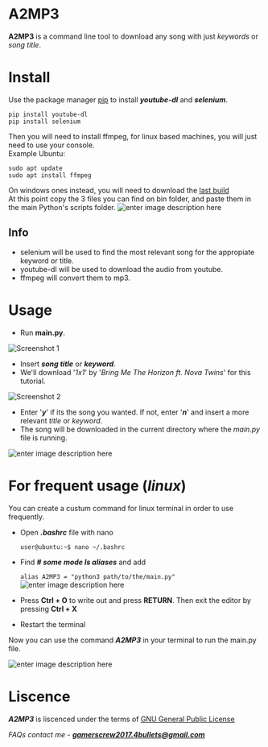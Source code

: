 # A2MP3
**A2MP3** is a command line tool to download any song with just *keywords* or *song title*.

# Install
Use the package manager [pip](https://pip.pypa.io/en/stable/) to install ***youtube-dl*** and ***selenium***.

    pip install youtube-dl
    pip install selenium

Then you will need to install ffmpeg, for linux based machines, you will just need to use your console.  
Example Ubuntu:

    sudo apt update
    sudo apt install ffmpeg

On windows ones instead, you will need to download the [last build](https://ffmpeg.org/download.html#build-windows)  
At this point copy the 3 files you can find on bin folder, and paste them in the main Python's scripts folder.
![enter image description here](https://camo.githubusercontent.com/8029dedf1ed27d2a12e30879e662ceca4d91b4d1898322ec08da2a09a220641a/68747470733a2f2f692e6962622e636f2f676d4a5a317a432f6161616161612e706e67)
## Info
* selenium will be used to find the most relevant song for the appropiate keyword or title.
* youtube-dl will be used to download the audio from youtube.  
* ffmpeg will convert them to mp3.

# Usage
* Run **main.py**.

![Screenshot 1](https://i.ibb.co/pXcBZQJ/Screenshot-from-2021-01-31-16-01-53.png)

* Insert ***song title*** or ***keyword***. 
* We'll download '*1x1*' by '*Bring Me The Horizon ft. Nova Twins*' for this tutorial.

![Screenshot 2](https://i.ibb.co/nbHd197/Screenshot-from-2021-01-31-16-02-16.png)

* Enter '***y***' if its the song you wanted. If not, enter '***n***' and insert a more relevant *title* or *keyword*.
* The song will be downloaded in the current directory where the *main.py* file is running.

![enter image description here](https://i.ibb.co/M7Y0vYQ/Screenshot-from-2021-01-31-16-02-54.png)
# For frequent usage (*linux*)
You can create a custum command for linux terminal in order to use frequently.
* Open ***.bashrc*** file with nano

    `user@ubuntu:~$ nano ~/.bashrc`

* Find ***# some mode ls aliases*** and add

    `alias A2MP3 = "python3 path/to/the/main.py"`
    ![enter image description here](https://i.ibb.co/tz1vf3Z/Screenshot-from-2021-01-31-17-09-50.png)

* Press **Ctrl + O** to write out and press **RETURN**. Then exit the editor by pressing **Ctrl + X**
* Restart the terminal

Now you can use the command ***A2MP3*** in your terminal to run the main.py file.

![enter image description here](https://i.ibb.co/26xFWBT/Screenshot-from-2021-01-31-17-13-38.png)

# Liscence
***A2MP3*** is liscenced under the terms of [GNU General Public License](https://www.gnu.org/licenses/licenses.en.html#GPL)

*FAQs contact me* - ***gamerscrew2017.4bullets@gmail.com***
